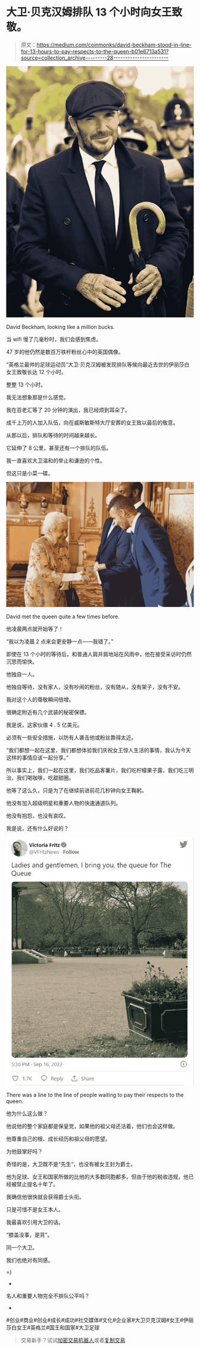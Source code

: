 # 大卫·贝克汉姆排队 13 个小时向女王致敬。

> 原文：<https://medium.com/coinmonks/david-beckham-stood-in-line-for-13-hours-to-pay-respects-to-the-queen-b01e6713a531?source=collection_archive---------28----------------------->

![](img/303e1c006036d7449971a7322d8c10a2.png)

David Beckham, looking like a million bucks.

当 wifi 慢了几毫秒时，我们会感到焦虑。

47 岁的他仍然是数百万铁杆粉丝心中的英国偶像。

“英格兰最帅的足球运动员”大卫·贝克汉姆被发现排队等候向最近去世的伊丽莎白女王致敬长达 12 个小时。

整整 13 个小时。

我无法想象那是什么感觉。

我在百老汇等了 20 分钟的演出，我已经烦到耳朵了。

成千上万的人加入队伍，向在威斯敏斯特大厅安葬的女王致以最后的敬意。

从那以后，排队和等待的时间越来越长。

它延伸了 8 公里，甚至还有一个排队的队伍。

我一直喜欢大卫温和的举止和谦逊的个性。

但这只是小菜一碟。

![](img/5038f797dd2dd6dadc6b884702ef454f.png)

David met the queen quite a few times before.

他凌晨两点就开始等了！

“我以为凌晨 2 点来会更安静一点——我错了。”

即使在 13 个小时的等待后，和普通人肩并肩地站在风雨中，他在接受采访时仍然沉思而愉快。

他独自一人。

他独自等待，没有家人，没有吵闹的粉丝，没有随从，没有架子，没有不安。

我对这个人的尊敬瞬间倍增。

很确定附近有几个武装的秘密保镖。

我是说，这家伙值 4 . 5 亿美元。

必须有一些安全措施，以防有人袭击他或粉丝靠得太近。

“我们都想一起在这里，我们都想体验我们庆祝女王惊人生活的事情，我认为今天这样的事情应该一起分享。”

所以事实上，我们一起在这里，我们吃品客薯片，我们吃柠檬果子露，我们吃三明治，我们喝咖啡，吃甜甜圈。

他等了这么久，只是为了在继续前进前花几秒钟向女王鞠躬。

他没有加入超级明星和重要人物的快速通道队列。

他没有抱怨，也没有哀叹。

我是说，还有什么好说的？

![](img/c28c0c5b70780bd917f85d0fbfbed525.png)

There was a line to the line of people waiting to pay their respects to the queen.

他为什么这么做？

他说他的整个家庭都是保皇党，如果他的祖父母还活着，他们也会这样做。

他尊重自己的根、成长经历和祖父母的愿望。

为他鼓掌好吗？

奇怪的是，大卫既不是“先生”，也没有被女王封为爵士。

他为足球、女王和国家所做的比他的大多数同胞都多，但由于他的税收违规，他已经被禁止提名十年了。

我确信他很快就会获得爵士头衔。

只是可惜不是女王本人。

我最喜欢引用大卫的话。

“膝盖没事，是背”。

同一个大卫。

我们也绝对有同感。

=)

-

名人和重要人物完全不排队公平吗？

-

#创业#商业#创业#成长#成功#社交媒体#文化#企业家#大卫贝克汉姆#女王#伊丽莎白女王#英格兰#国王和国家#大卫足球

> 交易新手？试试[加密交易机器人](/coinmonks/crypto-trading-bot-c2ffce8acb2a)或者[复制交易](/coinmonks/top-10-crypto-copy-trading-platforms-for-beginners-d0c37c7d698c)